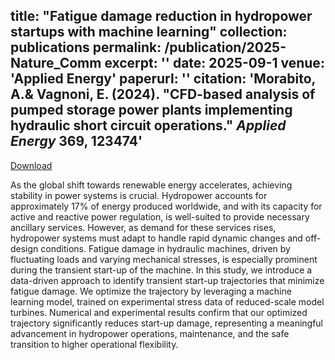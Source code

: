 title: "Fatigue damage reduction in hydropower startups with machine learning"
collection: publications
permalink: /publication/2025-Nature_Comm
excerpt: ''
date: 2025-09-1
venue: 'Applied Energy'
paperurl: ''
citation: 'Morabito, A.& Vagnoni, E. (2024). &quot;CFD-based analysis of pumped storage power plants implementing hydraulic short circuit operations.&quot; <i>Applied Energy</i> 369, 123474'
---
[Download](https://morabito-a.github.io/info/files/2025-Nature_Comm.pdf)

As the global shift towards renewable energy accelerates, achieving stability in power systems is crucial. Hydropower accounts for approximately 17% of energy produced worldwide, and with its capacity for active and reactive power regulation, is well-suited to provide necessary ancillary services. However, as demand for these services rises, hydropower systems must adapt to handle rapid dynamic changes and off-design conditions. Fatigue damage in hydraulic machines, driven by fluctuating loads and varying mechanical stresses, is especially prominent during the transient start-up of the machine. In this study, we introduce a data-driven approach to identify transient start-up trajectories that minimize fatigue damage. We optimize the trajectory by leveraging a machine learning model, trained on experimental stress data of reduced-scale model turbines. Numerical and experimental results confirm that our optimized trajectory significantly reduces start-up damage, representing a meaningful advancement in hydropower operations, maintenance, and the safe transition to higher operational flexibility.



